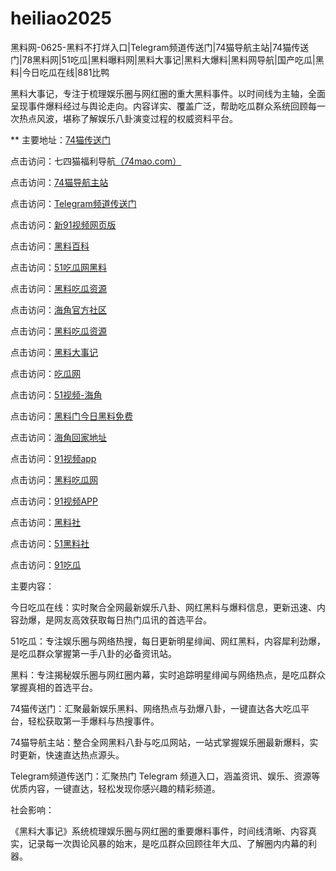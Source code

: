 # heiliao2025
黑料网-0625-黑料不打烊入口|Telegram频道传送门|74猫导航主站|74猫传送门|78黑料网|51吃瓜|黑料曝料网|黑料大事记|黑料大爆料|黑料网导航|国产吃瓜|黑料|今日吃瓜在线|881比鸭

黑料大事记，专注于梳理娱乐圈与网红圈的重大黑料事件。以时间线为主轴，全面呈现事件爆料经过与舆论走向。内容详实、覆盖广泛，帮助吃瓜群众系统回顾每一次热点风波，堪称了解娱乐八卦演变过程的权威资料平台。

** 主要地址：<a href="https://74mao.com/">74猫传送门</a>

点击访问：七四猫福利导航<a href="https://74mao.com/">（74mao.com）</a>

点击访问：<a href="https://74mao.com/">74猫导航主站</a>

点击访问：<a href="https://74mao.com/">Telegram频道传送门</a>

点击访问：<a href="https://hj-76.pages.dev/">新91视频网页版</a>

点击访问：<a href="https://hl27.pages.dev/">黑料百科</a>

点击访问：<a href="https://cg07.pages.dev/">51吃瓜网黑料</a>

点击访问：<a href="https://hl04.pages.dev/">黑料吃瓜资源</a>

点击访问：<a href="https://hj-01.pages.dev/">海角官方社区</a>

点击访问：<a href="https://hl07.pages.dev/">黑料吃瓜资源</a>

点击访问：<a href="https://hl34.pages.dev/">黑料大事记</a>

点击访问：<a href="https://cg65.pages.dev/">吃瓜网</a>

点击访问：<a href="https://hj-88.pages.dev/">51视频-海角</a>

点击访问：<a href="https://hl23.pages.dev/">黑料门今日黑料免费</a>

点击访问：<a href="https://hj-161.pages.dev/">海角回家地址</a>

点击访问：<a href="https://hj-162.pages.dev/">91视频app</a>

点击访问：<a href="https://chiguaqunzhongde.pages.dev/">黑料吃瓜网</a>

点击访问：<a href="https://hj-170.pages.dev/">91视频APP</a>

点击访问：<a href="https://hls-15.pages.dev/">黑料社</a>

点击访问：<a href="https://hls-17.pages.dev/">51黑料社</a>

点击访问：<a href="https://91chiguazhongxin.pages.dev/">91吃瓜</a>

主要内容：

今日吃瓜在线：实时聚合全网最新娱乐八卦、网红黑料与爆料信息，更新迅速、内容劲爆，是网友高效获取每日热门瓜讯的首选平台。

51吃瓜：专注娱乐圈与网络热搜，每日更新明星绯闻、网红黑料，内容犀利劲爆，是吃瓜群众掌握第一手八卦的必备资讯站。

黑料：专注揭秘娱乐圈与网红圈内幕，实时追踪明星绯闻与网络热点，是吃瓜群众掌握真相的首选平台。

74猫传送门：汇聚最新娱乐黑料、网络热点与劲爆八卦，一键直达各大吃瓜平台，轻松获取第一手爆料与热搜事件。

74猫导航主站：整合全网黑料八卦与吃瓜网站，一站式掌握娱乐圈最新爆料，实时更新，快速直达热点源头。

Telegram频道传送门：汇聚热门 Telegram 频道入口，涵盖资讯、娱乐、资源等优质内容，一键直达，轻松发现你感兴趣的精彩频道。

社会影响：

《黑料大事记》系统梳理娱乐圈与网红圈的重要爆料事件，时间线清晰、内容真实，记录每一次舆论风暴的始末，是吃瓜群众回顾往年大瓜、了解圈内内幕的利器。

<span style="display:none;">[Canonical link](https://github.com/Aman20250626/Aman20250626）</span>

